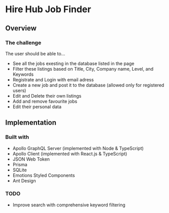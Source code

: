 # Hire Hub Job Finder

## Overview

### The challenge

The user should be able to…
  - See all the jobs exesting in the database listed in the page
  - Filter these listings based on Title, City, Company name, Level, and Keywords 
  - Registrate and Login with email adress
  - Create a new job and post it to the database (allowed only for registered users)
  - Edit and Delete their own listings
  - Add and remove favourite jobs
  - Edit their personal data

## Implementation

### Built with

- Apollo GraphQL Server (implemented with Node & TypeScript)
- Apollo Client (implemented with React.js & TypeScript)
- JSON Web Token
- Prisma
- SQLite
- Emotions Styled Components
- Ant Design

### TODO

- Improve search with comprehensive keyword filtering
